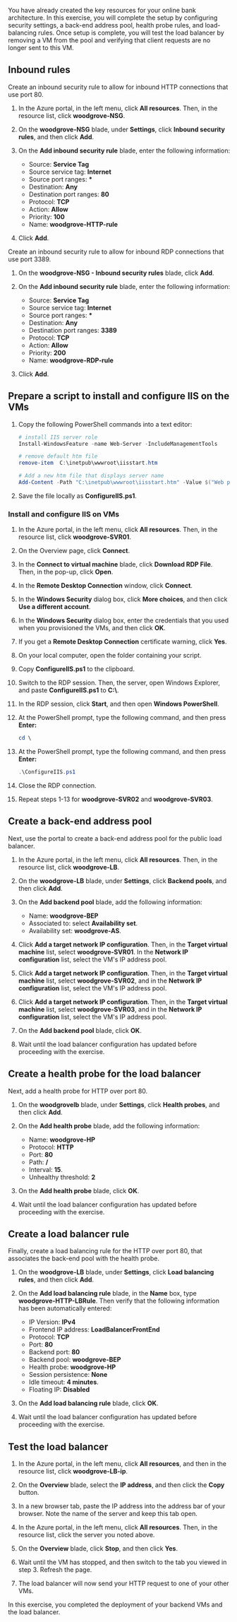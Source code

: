 You have already created the key resources for your online bank architecture. In this exercise, you will complete the setup by configuring security settings, a back-end address pool, health probe rules, and load-balancing rules. Once setup is complete, you will test the load balancer by removing a VM from the pool and verifying that client requests are no longer sent to this VM.

## Inbound rules

Create an inbound security rule to allow for inbound HTTP connections that use port 80.

1. In the Azure portal, in the left menu, click **All resources**. Then, in the resource list, click **woodgrove-NSG**.

1. On the **woodgrove-NSG** blade, under **Settings**, click **Inbound security rules**, and then click **Add**.

1. On the **Add inbound security rule** blade, enter the following information:
    - Source: **Service Tag**
    - Source service tag: **Internet**
    - Source port ranges: **\***
    - Destination: **Any**
    - Destination port ranges: **80**
    - Protocol: **TCP**
    - Action: **Allow**
    - Priority: **100**
    - Name: **woodgrove-HTTP-rule**

1. Click **Add**.

Create an inbound security rule to allow for inbound RDP connections that use port 3389.

1. On the **woodgrove-NSG - Inbound security rules** blade, click **Add**.

1. On the **Add inbound security rule** blade, enter the following information:
    - Source: **Service Tag**
    - Source service tag: **Internet**
    - Source port ranges: **\***
    - Destination: **Any**
    - Destination port ranges: **3389**
    - Protocol: **TCP**
    - Action: **Allow**
    - Priority: **200**
    - Name: **woodgrove-RDP-rule**

1. Click **Add**.

## Prepare a script to install and configure IIS on the VMs

1. Copy the following PowerShell commands into a text editor:

    ```powershell
    # install IIS server role
    Install-WindowsFeature -name Web-Server -IncludeManagementTools

    # remove default htm file
    remove-item  C:\inetpub\wwwroot\iisstart.htm

    # Add a new htm file that displays server name
    Add-Content -Path "C:\inetpub\wwwroot\iisstart.htm" -Value $("Web page from <b>" + $env:computername + "</b>")
    ```

1. Save the file locally as **ConfigureIIS.ps1**.

### Install and configure IIS on VMs

1. In the Azure portal, in the left menu, click **All resources**. Then, in the resource list, click **woodgrove-SVR01**.

1. On the Overview page, click **Connect**.

1. In the **Connect to virtual machine** blade, click **Download RDP File**. Then, in the pop-up, click **Open**.

1. In the **Remote Desktop Connection** window, click **Connect**.

1. In the **Windows Security** dialog box, click **More choices**, and then click **Use a different account**.

1. In the **Windows Security** dialog box, enter the credentials that you used when you provisioned the VMs, and then click **OK**.

1. If you get a **Remote Desktop Connection** certificate warning, click **Yes**.

1. On your local computer, open the folder containing your script.

1. Copy **ConfigureIIS.ps1** to the clipboard.

1. Switch to the RDP session. Then, the server, open Windows Explorer, and paste **ConfigureIIS.ps1** to **C:\\**.

1. In the RDP session, click **Start**, and then open **Windows PowerShell**.

1. At the PowerShell prompt, type the following command, and then press **Enter:**

    ```powershell
    cd \
    ```

1. At the PowerShell prompt, type the following command, and then press **Enter:**

    ```powershell
    .\ConfigureIIS.ps1
    ```

1. Close the RDP connection.

1. Repeat steps 1-13 for **woodgrove-SVR02** and **woodgrove-SVR03**.

## Create a back-end address pool

Next, use the portal to create a back-end address pool for the public load balancer.

1. In the Azure portal, in the left menu, click **All resources**. Then, in the resource list, click **woodgrove-LB**.

1. On the **woodgrove-LB** blade, under **Settings**, click **Backend pools**, and then click **Add**.

1. On the **Add backend pool** blade, add the following information:
    - Name: **woodgrove-BEP**
    - Associated to: select **Availability set**.
    - Availability set: **woodgrove-AS**.

1. Click **Add a target network IP configuration**. Then, in the **Target virtual machine** list, select **woodgrove-SVR01**. In the **Network IP configuration** list, select the VM's IP address pool.

1. Click **Add a target network IP configuration**. Then, in the **Target virtual machine** list, select **woodgrove-SVR02**, and in the **Network IP configuration** list, select the VM's IP address pool.

1. Click **Add a target network IP configuration**. Then, in the **Target virtual machine** list, select **woodgrove-SVR03**, and in the **Network IP configuration** list, select the VM's IP address pool.

1. On the **Add backend pool** blade, click **OK**.

1. Wait until the load balancer configuration has updated before proceeding with the exercise.

## Create a health probe for the load balancer

Next, add a health probe for HTTP over port 80.

1. On the **woodgrovelb** blade, under **Settings**, click **Health probes**, and then click **Add**.

1. On the **Add health probe** blade, add the following information:
    - Name: **woodgrove-HP**
    - Protocol: **HTTP**
    - Port: **80**
    - Path: **/**
    - Interval: **15**.
    - Unhealthy threshold: **2**

1. On the **Add health probe** blade, click **OK**.

1. Wait until the load balancer configuration has updated before proceeding with the exercise.

## Create a load balancer rule

Finally, create a load balancing rule for the HTTP over port 80, that associates the back-end pool with the health probe.

1. On the **woodgrove-LB** blade, under **Settings**, click **Load balancing rules**, and then click **Add**.

1. On the **Add load balancing rule** blade, in the **Name** box, type **woodgrove-HTTP-LBRule**. Then verify that the following information has been automatically entered:
    - IP Version: **IPv4**
    - Frontend IP address: **LoadBalancerFrontEnd**
    - Protocol: **TCP**
    - Port: **80**
    - Backend port: **80**
    - Backend pool: **woodgrove-BEP**
    - Health probe: **woodgrove-HP**
    - Session persistence: **None**
    - Idle timeout: **4 minutes**.
    - Floating IP: **Disabled**

1. On the **Add load balancing rule** blade, click **OK**.

1. Wait until the load balancer configuration has updated before proceeding with the exercise.

## Test the load balancer

1. In the Azure portal, in the left menu, click **All resources**, and then in the resource list, click **woodgrove-LB-ip**.

1. On the **Overview** blade, select the **IP address**, and then click the **Copy** button.

1. In a new browser tab, paste the IP address into the address bar of your browser. Note the name of the server and keep this tab open.

1. In the Azure portal, in the left menu, click **All resources**. Then, in the resource list, click the server you noted above.

1. On the **Overview** blade, click **Stop**, and then click **Yes**.

1. Wait until the VM has stopped, and then switch to the tab you viewed in step 3. Refresh the page.

1. The load balancer will now send your HTTP request to one of your other VMs.

In this exercise, you completed the deployment of your backend VMs and the load balancer.
